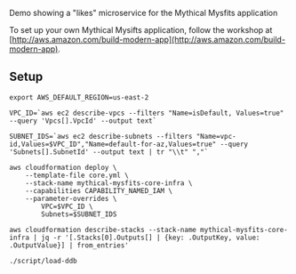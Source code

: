 Demo showing a "likes" microservice for the Mythical Mysfits application

To set up your own Mythical Mysifts application, follow the workshop at [http://aws.amazon.com/build-modern-app](http://aws.amazon.com/build-modern-app).

## Setup

```
export AWS_DEFAULT_REGION=us-east-2

VPC_ID=`aws ec2 describe-vpcs --filters "Name=isDefault, Values=true" --query 'Vpcs[].VpcId' --output text`

SUBNET_IDS=`aws ec2 describe-subnets --filters "Name=vpc-id,Values=$VPC_ID","Name=default-for-az,Values=true" --query 'Subnets[].SubnetId' --output text | tr "\\t" ","`

aws cloudformation deploy \
    --template-file core.yml \
    --stack-name mythical-mysfits-core-infra \
    --capabilities CAPABILITY_NAMED_IAM \
    --parameter-overrides \
        VPC=$VPC_ID \
        Subnets=$SUBNET_IDS

aws cloudformation describe-stacks --stack-name mythical-mysfits-core-infra | jq -r '[.Stacks[0].Outputs[] | {key: .OutputKey, value: .OutputValue}] | from_entries'

./script/load-ddb



```


